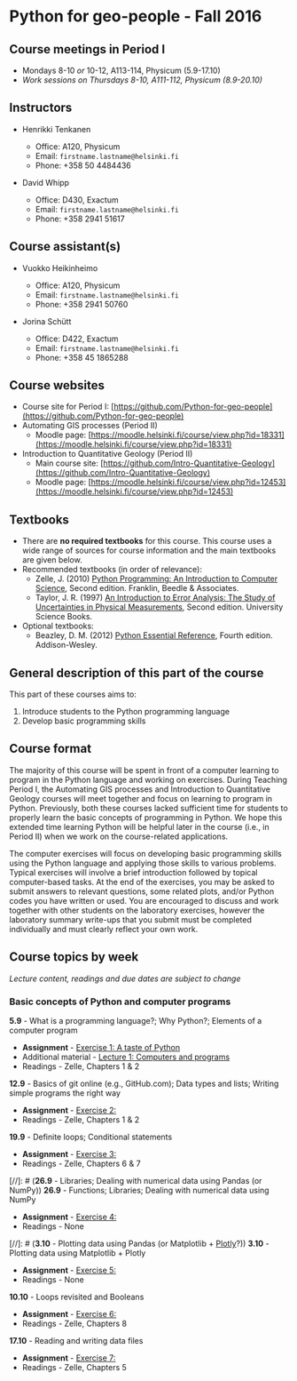 # Python for geo-people - Fall 2016

## Course meetings in Period I
- Mondays 8-10 *or* 10-12, A113-114, Physicum (5.9-17.10)
- *Work sessions on Thursdays 8-10, A111-112, Physicum (8.9-20.10)*

## Instructors
- Henrikki Tenkanen
  - Office: A120, Physicum
  - Email: `firstname.lastname@helsinki.fi`
  - Phone: +358 50 4484436

- David Whipp
  - Office: D430, Exactum
  - Email: `firstname.lastname@helsinki.fi`
  - Phone: +358 2941 51617

## Course assistant(s)
- Vuokko Heikinheimo
  - Office: A120, Physicum
  - Email: `firstname.lastname@helsinki.fi`
  - Phone: +358 2941 50760 

- Jorina Schütt
  - Office: D422, Exactum
  - Email: `firstname.lastname@helsinki.fi`
  - Phone: +358 45 1865288

## Course websites
- Course site for Period I: [https://github.com/Python-for-geo-people](https://github.com/Python-for-geo-people)
- Automating GIS processes (Period II)
  - Moodle page: [https://moodle.helsinki.fi/course/view.php?id=18331](https://moodle.helsinki.fi/course/view.php?id=18331)
- Introduction to Quantitative Geology (Period II)
  - Main course site: [https://github.com/Intro-Quantitative-Geology](https://github.com/Intro-Quantitative-Geology)
  - Moodle page: [https://moodle.helsinki.fi/course/view.php?id=12453](https://moodle.helsinki.fi/course/view.php?id=12453)

## Textbooks
- There are **no required textbooks** for this course. This course uses a wide range of sources for course information and the main textbooks are given below.
- Recommended textbooks (in order of relevance):
  - Zelle, J. (2010) [Python Programming: An Introduction to Computer Science](http://mcsp.wartburg.edu/zelle/python/ppics2/index.html), Second edition. Franklin, Beedle & Associates.
  - Taylor, J. R. (1997) [An Introduction to Error Analysis: The Study of Uncertainties in Physical Measurements](http://www.uscibooks.com/taylornb.htm), Second edition. University Science Books.
- Optional textbooks:
  - Beazley, D. M. (2012) [Python Essential Reference](http://www.dabeaz.com/per.html), Fourth edition. Addison-Wesley.

## General description of this part of the course
This part of these courses aims to:

1. Introduce students to the Python programming language
2. Develop basic programming skills

## Course format
The majority of this course will be spent in front of a computer learning to program in the Python language and working on exercises.
During Teaching Period I, the Automating GIS processes and Introduction to Quantitative Geology courses will meet together and focus on learning to program in Python. Previously, both these courses lacked sufficient time for students to properly learn the basic concepts of programming in Python. We hope this extended time learning Python will be helpful later in the course (i.e., in Period II) when we work on the course-related applications.

The computer exercises will focus on developing basic programming skills using the Python language and applying those skills to various problems. Typical exercises will involve a brief introduction followed by topical computer-based tasks. At the end of the exercises, you may be asked to submit answers to relevant questions, some related plots, and/or Python codes you have written or used. You are encouraged to discuss and work together with other students on the laboratory exercises, however the laboratory summary write-ups that you submit must be completed individually and must clearly reflect your own work.

## Course topics by week
*Lecture content, readings and due dates are subject to change*
### Basic concepts of Python and computer programs
**5.9** - What is a programming language?; Why Python?; Elements of a computer program
- **Assignment** - [Exercise 1: A taste of Python](https://github.com/Python-for-geo-people/A-taste-of-Python)
- Additional material - [Lecture 1: Computers and programs](https://github.com/Python-for-geo-people/Lecture-slides/tree/master/01-Computers-and-programs)
- Readings - Zelle, Chapters 1 & 2

**12.9** - Basics of git online (e.g., GitHub.com); Data types and lists; Writing simple programs the right way
- **Assignment** - [Exercise 2: ](https://classroom.github.com/assignment-invitations/a3e02d425c06db7948bcfe7ae7804317)
- Readings - Zelle, Chapters 1 & 2

**19.9** - Definite loops; Conditional statements
- **Assignment** - [Exercise 3: ]()
- Readings - Zelle, Chapters 6 & 7

[//]: # (**26.9** - Libraries; Dealing with numerical data using Pandas (or NumPy))
**26.9** - Functions; Libraries; Dealing with numerical data using NumPy
- **Assignment** - [Exercise 4: ]()
- Readings - None

[//]: # (**3.10** - Plotting data using Pandas (or Matplotlib + [Plotly](http://nbviewer.jupyter.org/github/plotly/python-user-guide/blob/master/s6_matplotlylib/s6_matplotlylib.ipynb)?))
**3.10** - Plotting data using Matplotlib + Plotly 
- **Assignment** - [Exercise 5: ]()
- Readings - None

**10.10** - Loops revisited and Booleans
- **Assignment** - [Exercise 6: ]()
- Readings - Zelle, Chapters 8

**17.10** - Reading and writing data files
- **Assignment** - [Exercise 7: ]()
- Readings - Zelle, Chapters 5
